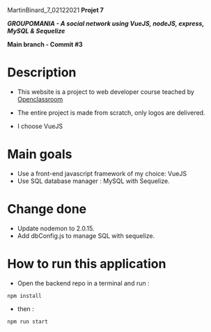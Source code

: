 MartinBinard_7_02122021
**Projet 7**

***GROUPOMANIA - A social network using VueJS, nodeJS, express, MySQL & Sequelize***

**Main branch - Commit #3**

# Description

* This website is a project to web developer course teached by [Openclassroom](https://openclassrooms.com/en/paths/141-web-developer)

* The entire project is made from scratch, only logos are delivered.
* I choose VueJS 

# Main goals

* Use a front-end javascript framework of my choice: VueJS
* Use SQL database manager : MySQL with Sequelize.

# Change done

* Update nodemon to 2.0.15.
* Add dbConfig.js to manage SQL with sequelize.

# How to run this application

* Open the backend repo in a terminal and run :
```
npm install
```
* then : 
```
npm run start
```